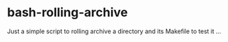 # bash-rolling-archive
Just a simple script to rolling archive a directory and its Makefile to test it ...
